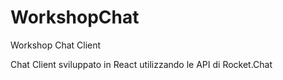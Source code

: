 # WorkshopChat
Workshop Chat Client

Chat Client sviluppato in React utilizzando le API di Rocket.Chat
